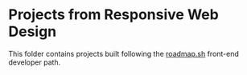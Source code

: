 # Projects from Responsive Web Design

This folder contains projects built following the [roadmap.sh](https://roadmap.sh/) front-end developer path.
